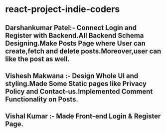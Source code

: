 # react-project-indie-coders

## Darshankumar Patel:- Connect Login and Register with Backend.All Backend Schema Designing.Make Posts Page where User can create,fetch and delete posts.Moreover,user can like the post as well.

## Vishesh Makwana :- Design Whole UI and styling.Made Some Static pages like Privacy Policy and Contact-us.Implemented Comment Functionality on Posts.

## Vishal Kumar :- Made Front-end Login & Register Page.

